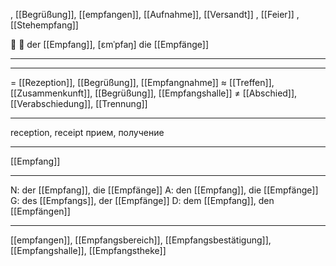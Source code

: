 , [[Begrüßung]], [[empfangen]], [[Aufnahme]], [[Versandt]]
, [[Feier]]
, [[Stehempfang]]

🔵 🥂 der [[Empfang]], [ɛmˈpfaŋ]
die [[Empfänge]]

---

---
= [[Rezeption]], [[Begrüßung]], [[Empfangnahme]]
≈ [[Treffen]], [[Zusammenkunft]], [[Begrüßung]], [[Empfangshalle]]
≠ [[Abschied]], [[Verabschiedung]], [[Trennung]]

---
reception, receipt
прием, получение

---
[[Empfang]]

---
N: der [[Empfang]], die [[Empfänge]]
A: den [[Empfang]], die [[Empfänge]]
G: des [[Empfangs]], der [[Empfänge]]
D: dem [[Empfang]], den [[Empfängen]]

---
[[empfangen]], [[Empfangsbereich]], [[Empfangsbestätigung]], [[Empfangshalle]], [[Empfangstheke]]

